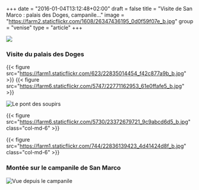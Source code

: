+++
date = "2016-01-04T13:12:48+02:00"
draft = false
title = "Visite de San Marco : palais des Doges, campanile..."
image = "https://farm2.staticflickr.com/1608/26347436195_0d0f59f07e_b.jpg"
group = "venise"
type = "article"
+++

![](https://farm2.staticflickr.com/1608/26347436195_0d0f59f07e_b.jpg)



### Visite du palais des Doges


{{< figure src="https://farm1.staticflickr.com/623/22835014454_f42c877a9b_b.jpg" >}}
{{< figure src="https://farm6.staticflickr.com/5747/22771162953_61e0ffafe5_b.jpg" >}}

![Le pont des soupirs](https://farm6.staticflickr.com/5710/23463400255_6ac2df3e02_b.jpg)

{{< figure src="https://farm6.staticflickr.com/5730/23372679721_9c9abcd6d5_b.jpg" class="col-md-6" >}}

{{< figure src="https://farm1.staticflickr.com/744/22836139423_4d41424d8f_b.jpg" class="col-md-6" >}}


### Montée sur le campanile de San Marco
![Vue depuis le campanile](https://farm2.staticflickr.com/1669/25742477684_92e0504390_b.jpg)
